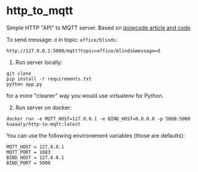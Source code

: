 # http_to_mqtt

Simple HTTP "API" to MQTT server. Based on [jpowcode article and code](http://jpowcode.com/http_to_mqtt.html).

To send message: `d` in topic: `office/blinds`:
```
http://127.0.0.1:5000/mqtt?topic=office/blinds&message=d
```

1. Run server locally:
```
git clone
pip install -r requirements.txt
python app.py
```
for a more "cleaner" way you would use virtualenv for Python.

2. Run server on docker:
```
docker run -e MQTT_HOST=127.0.0.1 -e BIND_HOST=0.0.0.0 -p 5000:5000 kuaaaly/http-to-mqtt:latest
```

You can use the following environement variables (those are defaults):
```
MQTT_HOST = 127.0.0.1
MQTT_PORT = 1883
BIND_HOST = 127.0.0.1
BIND_PORT = 5000
```
